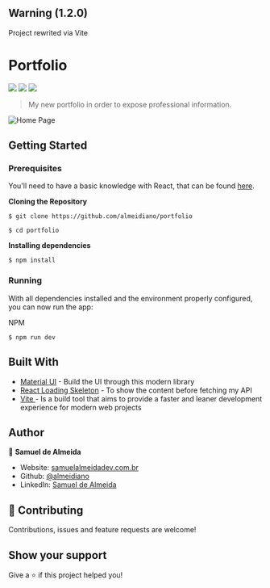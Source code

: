 ## Warning (1.2.0)
Project rewrited via Vite

# Portfolio

<a href="#"><img src="https://img.shields.io/badge/MUI-%5E5.11.5-blue" /></a>
<a href="#"><img src="https://img.shields.io/badge/Documentation-Yes-brightgreen" /></a> 
<a href=#><img src="https://img.shields.io/badge/License-MIT-yellow" /></a>

> My new portfolio in order to expose professional information.

<img src="https://a.pomf.cat/vflxbu.png" alt="Home Page">

## Getting Started

### Prerequisites

You'll need to have a basic knowledge with React, that can be found [here](https://reactjs.org).

**Cloning the Repository**

```
$ git clone https://github.com/almeidiano/portfolio

$ cd portfolio
```

**Installing dependencies**

```
$ npm install
```

### Running

With all dependencies installed and the environment properly configured, you can now run the app:

NPM

```
$ npm run dev
```

## Built With

- [Material UI](https://mui.com/) - Build the UI through this modern library
- [React Loading Skeleton](https://github.com/dvtng/react-loading-skeleton#readme) - To show the content before fetching my API
- [Vite ](https://vitejs.dev/) - Is a build tool that aims to provide a faster and leaner development experience for modern web projects

## Author

👤 **Samuel de Almeida**

* Website: [samuelalmeidadev.com.br](https://samuelalmeidadev.com.br/)
* Github: [@almeidiano](https://github.com/almeidiano)
* LinkedIn: [Samuel de Almeida](https://br.linkedin.com/in/samuel-de-almeida)

## 🤝 Contributing

Contributions, issues and feature requests are welcome!

## Show your support

Give a ⭐️ if this project helped you!